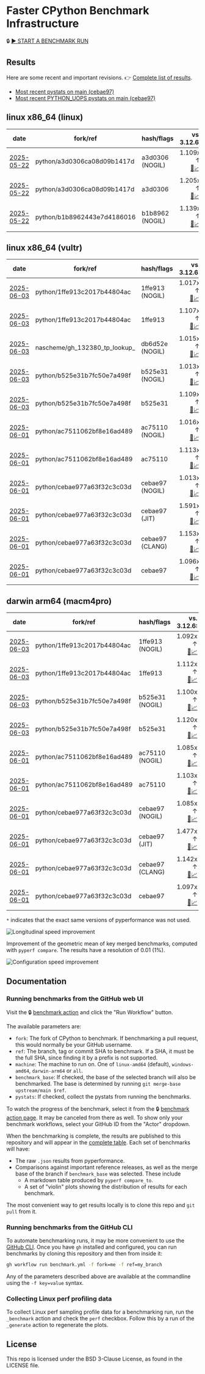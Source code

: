 # Faster CPython Benchmark Infrastructure

🔒 [▶️ START A BENCHMARK RUN](../../actions/workflows/benchmark.yml)

## Results

Here are some recent and important revisions. 👉 [Complete list of results](RESULTS.md).

<!-- START table -->
- [Most recent  pystats on main (cebae97)](results/bm-20250601-3.15.0a0-cebae97/bm-20250601-linux-x86_64-python-cebae977a63f32c3c03d-3.15.0a0-cebae97-pystats.md)
- [Most recent PYTHON_UOPS pystats on main (cebae97)](results/bm-20250601-3.15.0a0-cebae97-PYTHON_UOPS/bm-20250601-linux-x86_64-python-cebae977a63f32c3c03d-3.15.0a0-cebae97-pystats.md)

## linux x86_64 (linux)
| date | fork/ref | hash/flags | vs. 3.12.6: | vs. 3.13.0rc2: | vs. base: |
| --- | --- | --- | ---: | ---: | ---: |
| [2025-05-22](results/bm-20250522-3.15.0a0-a3d0306-NOGIL) | python/a3d0306ca08d09b1417d | a3d0306 (NOGIL) | 1.109x ↑<br>[📄](results/bm-20250522-3.15.0a0-a3d0306-NOGIL/bm-20250522-linux-x86_64-python-a3d0306ca08d09b1417d-3.15.0a0-a3d0306-vs-3.12.6.md)[📈](results/bm-20250522-3.15.0a0-a3d0306-NOGIL/bm-20250522-linux-x86_64-python-a3d0306ca08d09b1417d-3.15.0a0-a3d0306-vs-3.12.6.svg) | 1.068x ↑<br>[📄](results/bm-20250522-3.15.0a0-a3d0306-NOGIL/bm-20250522-linux-x86_64-python-a3d0306ca08d09b1417d-3.15.0a0-a3d0306-vs-3.13.0rc2.md)[📈](results/bm-20250522-3.15.0a0-a3d0306-NOGIL/bm-20250522-linux-x86_64-python-a3d0306ca08d09b1417d-3.15.0a0-a3d0306-vs-3.13.0rc2.svg) | 1.087x ↓<br>[📄](results/bm-20250522-3.15.0a0-a3d0306-NOGIL/bm-20250522-linux-x86_64-python-a3d0306ca08d09b1417d-3.15.0a0-a3d0306-vs-base.md)[📈](results/bm-20250522-3.15.0a0-a3d0306-NOGIL/bm-20250522-linux-x86_64-python-a3d0306ca08d09b1417d-3.15.0a0-a3d0306-vs-base.svg)[🧠](results/bm-20250522-3.15.0a0-a3d0306-NOGIL/bm-20250522-linux-x86_64-python-a3d0306ca08d09b1417d-3.15.0a0-a3d0306-vs-base-mem.svg) |
| [2025-05-22](results/bm-20250522-3.15.0a0-a3d0306) | python/a3d0306ca08d09b1417d | a3d0306 | 1.205x ↑<br>[📄](results/bm-20250522-3.15.0a0-a3d0306/bm-20250522-linux-x86_64-python-a3d0306ca08d09b1417d-3.15.0a0-a3d0306-vs-3.12.6.md)[📈](results/bm-20250522-3.15.0a0-a3d0306/bm-20250522-linux-x86_64-python-a3d0306ca08d09b1417d-3.15.0a0-a3d0306-vs-3.12.6.svg) | 1.160x ↑<br>[📄](results/bm-20250522-3.15.0a0-a3d0306/bm-20250522-linux-x86_64-python-a3d0306ca08d09b1417d-3.15.0a0-a3d0306-vs-3.13.0rc2.md)[📈](results/bm-20250522-3.15.0a0-a3d0306/bm-20250522-linux-x86_64-python-a3d0306ca08d09b1417d-3.15.0a0-a3d0306-vs-3.13.0rc2.svg) |  |
| [2025-05-22](results/bm-20250522-3.15.0a0-b1b8962-NOGIL) | python/b1b8962443e7d4186016 | b1b8962 (NOGIL) | 1.139x ↑<br>[📄](results/bm-20250522-3.15.0a0-b1b8962-NOGIL/bm-20250522-linux-x86_64-python-b1b8962443e7d4186016-3.15.0a0-b1b8962-vs-3.12.6.md)[📈](results/bm-20250522-3.15.0a0-b1b8962-NOGIL/bm-20250522-linux-x86_64-python-b1b8962443e7d4186016-3.15.0a0-b1b8962-vs-3.12.6.svg) | 1.098x ↑<br>[📄](results/bm-20250522-3.15.0a0-b1b8962-NOGIL/bm-20250522-linux-x86_64-python-b1b8962443e7d4186016-3.15.0a0-b1b8962-vs-3.13.0rc2.md)[📈](results/bm-20250522-3.15.0a0-b1b8962-NOGIL/bm-20250522-linux-x86_64-python-b1b8962443e7d4186016-3.15.0a0-b1b8962-vs-3.13.0rc2.svg) | 1.075x ↓<br>[📄](results/bm-20250522-3.15.0a0-b1b8962-NOGIL/bm-20250522-linux-x86_64-python-b1b8962443e7d4186016-3.15.0a0-b1b8962-vs-base.md)[📈](results/bm-20250522-3.15.0a0-b1b8962-NOGIL/bm-20250522-linux-x86_64-python-b1b8962443e7d4186016-3.15.0a0-b1b8962-vs-base.svg)[🧠](results/bm-20250522-3.15.0a0-b1b8962-NOGIL/bm-20250522-linux-x86_64-python-b1b8962443e7d4186016-3.15.0a0-b1b8962-vs-base-mem.svg) |

## linux x86_64 (vultr)
| date | fork/ref | hash/flags | vs. 3.12.6: | vs. 3.13.0rc2: | vs. base: |
| --- | --- | --- | ---: | ---: | ---: |
| [2025-06-03](results/bm-20250603-3.15.0a0-1ffe913-NOGIL) | python/1ffe913c2017b44804ac | 1ffe913 (NOGIL) | 1.017x ↑<br>[📄](results/bm-20250603-3.15.0a0-1ffe913-NOGIL/bm-20250603-vultr-x86_64-python-1ffe913c2017b44804ac-3.15.0a0-1ffe913-vs-3.12.6.md)[📈](results/bm-20250603-3.15.0a0-1ffe913-NOGIL/bm-20250603-vultr-x86_64-python-1ffe913c2017b44804ac-3.15.0a0-1ffe913-vs-3.12.6.svg) | 1.019x ↓<br>[📄](results/bm-20250603-3.15.0a0-1ffe913-NOGIL/bm-20250603-vultr-x86_64-python-1ffe913c2017b44804ac-3.15.0a0-1ffe913-vs-3.13.0rc2.md)[📈](results/bm-20250603-3.15.0a0-1ffe913-NOGIL/bm-20250603-vultr-x86_64-python-1ffe913c2017b44804ac-3.15.0a0-1ffe913-vs-3.13.0rc2.svg) | 1.088x ↓<br>[📄](results/bm-20250603-3.15.0a0-1ffe913-NOGIL/bm-20250603-vultr-x86_64-python-1ffe913c2017b44804ac-3.15.0a0-1ffe913-vs-base.md)[📈](results/bm-20250603-3.15.0a0-1ffe913-NOGIL/bm-20250603-vultr-x86_64-python-1ffe913c2017b44804ac-3.15.0a0-1ffe913-vs-base.svg)[🧠](results/bm-20250603-3.15.0a0-1ffe913-NOGIL/bm-20250603-vultr-x86_64-python-1ffe913c2017b44804ac-3.15.0a0-1ffe913-vs-base-mem.svg) |
| [2025-06-03](results/bm-20250603-3.15.0a0-1ffe913) | python/1ffe913c2017b44804ac | 1ffe913 | 1.107x ↑<br>[📄](results/bm-20250603-3.15.0a0-1ffe913/bm-20250603-vultr-x86_64-python-1ffe913c2017b44804ac-3.15.0a0-1ffe913-vs-3.12.6.md)[📈](results/bm-20250603-3.15.0a0-1ffe913/bm-20250603-vultr-x86_64-python-1ffe913c2017b44804ac-3.15.0a0-1ffe913-vs-3.12.6.svg) | 1.070x ↑<br>[📄](results/bm-20250603-3.15.0a0-1ffe913/bm-20250603-vultr-x86_64-python-1ffe913c2017b44804ac-3.15.0a0-1ffe913-vs-3.13.0rc2.md)[📈](results/bm-20250603-3.15.0a0-1ffe913/bm-20250603-vultr-x86_64-python-1ffe913c2017b44804ac-3.15.0a0-1ffe913-vs-3.13.0rc2.svg) |  |
| [2025-06-03](results/bm-20250603-3.15.0a0-db6d52e-NOGIL) | nascheme/gh_132380_tp_lookup_ | db6d52e (NOGIL) | 1.015x ↑<br>[📄](results/bm-20250603-3.15.0a0-db6d52e-NOGIL/bm-20250603-vultr-x86_64-nascheme-gh_132380_tp_lookup_-3.15.0a0-db6d52e-vs-3.12.6.md)[📈](results/bm-20250603-3.15.0a0-db6d52e-NOGIL/bm-20250603-vultr-x86_64-nascheme-gh_132380_tp_lookup_-3.15.0a0-db6d52e-vs-3.12.6.svg) | 1.020x ↓<br>[📄](results/bm-20250603-3.15.0a0-db6d52e-NOGIL/bm-20250603-vultr-x86_64-nascheme-gh_132380_tp_lookup_-3.15.0a0-db6d52e-vs-3.13.0rc2.md)[📈](results/bm-20250603-3.15.0a0-db6d52e-NOGIL/bm-20250603-vultr-x86_64-nascheme-gh_132380_tp_lookup_-3.15.0a0-db6d52e-vs-3.13.0rc2.svg) | 1.001x ↓<br>[📄](results/bm-20250603-3.15.0a0-db6d52e-NOGIL/bm-20250603-vultr-x86_64-nascheme-gh_132380_tp_lookup_-3.15.0a0-db6d52e-vs-base.md)[📈](results/bm-20250603-3.15.0a0-db6d52e-NOGIL/bm-20250603-vultr-x86_64-nascheme-gh_132380_tp_lookup_-3.15.0a0-db6d52e-vs-base.svg)[🧠](results/bm-20250603-3.15.0a0-db6d52e-NOGIL/bm-20250603-vultr-x86_64-nascheme-gh_132380_tp_lookup_-3.15.0a0-db6d52e-vs-base-mem.svg) |
| [2025-06-03](results/bm-20250603-3.15.0a0-b525e31-NOGIL) | python/b525e31b7fc50e7a498f | b525e31 (NOGIL) | 1.013x ↑<br>[📄](results/bm-20250603-3.15.0a0-b525e31-NOGIL/bm-20250603-vultr-x86_64-python-b525e31b7fc50e7a498f-3.15.0a0-b525e31-vs-3.12.6.md)[📈](results/bm-20250603-3.15.0a0-b525e31-NOGIL/bm-20250603-vultr-x86_64-python-b525e31b7fc50e7a498f-3.15.0a0-b525e31-vs-3.12.6.svg) | 1.022x ↓<br>[📄](results/bm-20250603-3.15.0a0-b525e31-NOGIL/bm-20250603-vultr-x86_64-python-b525e31b7fc50e7a498f-3.15.0a0-b525e31-vs-3.13.0rc2.md)[📈](results/bm-20250603-3.15.0a0-b525e31-NOGIL/bm-20250603-vultr-x86_64-python-b525e31b7fc50e7a498f-3.15.0a0-b525e31-vs-3.13.0rc2.svg) | 1.092x ↓<br>[📄](results/bm-20250603-3.15.0a0-b525e31-NOGIL/bm-20250603-vultr-x86_64-python-b525e31b7fc50e7a498f-3.15.0a0-b525e31-vs-base.md)[📈](results/bm-20250603-3.15.0a0-b525e31-NOGIL/bm-20250603-vultr-x86_64-python-b525e31b7fc50e7a498f-3.15.0a0-b525e31-vs-base.svg)[🧠](results/bm-20250603-3.15.0a0-b525e31-NOGIL/bm-20250603-vultr-x86_64-python-b525e31b7fc50e7a498f-3.15.0a0-b525e31-vs-base-mem.svg) |
| [2025-06-03](results/bm-20250603-3.15.0a0-b525e31) | python/b525e31b7fc50e7a498f | b525e31 | 1.109x ↑<br>[📄](results/bm-20250603-3.15.0a0-b525e31/bm-20250603-vultr-x86_64-python-b525e31b7fc50e7a498f-3.15.0a0-b525e31-vs-3.12.6.md)[📈](results/bm-20250603-3.15.0a0-b525e31/bm-20250603-vultr-x86_64-python-b525e31b7fc50e7a498f-3.15.0a0-b525e31-vs-3.12.6.svg) | 1.071x ↑<br>[📄](results/bm-20250603-3.15.0a0-b525e31/bm-20250603-vultr-x86_64-python-b525e31b7fc50e7a498f-3.15.0a0-b525e31-vs-3.13.0rc2.md)[📈](results/bm-20250603-3.15.0a0-b525e31/bm-20250603-vultr-x86_64-python-b525e31b7fc50e7a498f-3.15.0a0-b525e31-vs-3.13.0rc2.svg) |  |
| [2025-06-01](results/bm-20250601-3.15.0a0-ac75110-NOGIL) | python/ac7511062bf8e16ad489 | ac75110 (NOGIL) | 1.016x ↑<br>[📄](results/bm-20250601-3.15.0a0-ac75110-NOGIL/bm-20250601-vultr-x86_64-python-ac7511062bf8e16ad489-3.15.0a0-ac75110-vs-3.12.6.md)[📈](results/bm-20250601-3.15.0a0-ac75110-NOGIL/bm-20250601-vultr-x86_64-python-ac7511062bf8e16ad489-3.15.0a0-ac75110-vs-3.12.6.svg) | 1.019x ↓<br>[📄](results/bm-20250601-3.15.0a0-ac75110-NOGIL/bm-20250601-vultr-x86_64-python-ac7511062bf8e16ad489-3.15.0a0-ac75110-vs-3.13.0rc2.md)[📈](results/bm-20250601-3.15.0a0-ac75110-NOGIL/bm-20250601-vultr-x86_64-python-ac7511062bf8e16ad489-3.15.0a0-ac75110-vs-3.13.0rc2.svg) | 1.092x ↓<br>[📄](results/bm-20250601-3.15.0a0-ac75110-NOGIL/bm-20250601-vultr-x86_64-python-ac7511062bf8e16ad489-3.15.0a0-ac75110-vs-base.md)[📈](results/bm-20250601-3.15.0a0-ac75110-NOGIL/bm-20250601-vultr-x86_64-python-ac7511062bf8e16ad489-3.15.0a0-ac75110-vs-base.svg)[🧠](results/bm-20250601-3.15.0a0-ac75110-NOGIL/bm-20250601-vultr-x86_64-python-ac7511062bf8e16ad489-3.15.0a0-ac75110-vs-base-mem.svg) |
| [2025-06-01](results/bm-20250601-3.15.0a0-ac75110) | python/ac7511062bf8e16ad489 | ac75110 | 1.113x ↑<br>[📄](results/bm-20250601-3.15.0a0-ac75110/bm-20250601-vultr-x86_64-python-ac7511062bf8e16ad489-3.15.0a0-ac75110-vs-3.12.6.md)[📈](results/bm-20250601-3.15.0a0-ac75110/bm-20250601-vultr-x86_64-python-ac7511062bf8e16ad489-3.15.0a0-ac75110-vs-3.12.6.svg) | 1.075x ↑<br>[📄](results/bm-20250601-3.15.0a0-ac75110/bm-20250601-vultr-x86_64-python-ac7511062bf8e16ad489-3.15.0a0-ac75110-vs-3.13.0rc2.md)[📈](results/bm-20250601-3.15.0a0-ac75110/bm-20250601-vultr-x86_64-python-ac7511062bf8e16ad489-3.15.0a0-ac75110-vs-3.13.0rc2.svg) |  |
| [2025-06-01](results/bm-20250601-3.15.0a0-cebae97-NOGIL) | python/cebae977a63f32c3c03d | cebae97 (NOGIL) | 1.013x ↑<br>[📄](results/bm-20250601-3.15.0a0-cebae97-NOGIL/bm-20250601-vultr-x86_64-python-cebae977a63f32c3c03d-3.15.0a0-cebae97-vs-3.12.6.md)[📈](results/bm-20250601-3.15.0a0-cebae97-NOGIL/bm-20250601-vultr-x86_64-python-cebae977a63f32c3c03d-3.15.0a0-cebae97-vs-3.12.6.svg) | 1.022x ↓<br>[📄](results/bm-20250601-3.15.0a0-cebae97-NOGIL/bm-20250601-vultr-x86_64-python-cebae977a63f32c3c03d-3.15.0a0-cebae97-vs-3.13.0rc2.md)[📈](results/bm-20250601-3.15.0a0-cebae97-NOGIL/bm-20250601-vultr-x86_64-python-cebae977a63f32c3c03d-3.15.0a0-cebae97-vs-3.13.0rc2.svg) | 1.081x ↓<br>[📄](results/bm-20250601-3.15.0a0-cebae97-NOGIL/bm-20250601-vultr-x86_64-python-cebae977a63f32c3c03d-3.15.0a0-cebae97-vs-base.md)[📈](results/bm-20250601-3.15.0a0-cebae97-NOGIL/bm-20250601-vultr-x86_64-python-cebae977a63f32c3c03d-3.15.0a0-cebae97-vs-base.svg)[🧠](results/bm-20250601-3.15.0a0-cebae97-NOGIL/bm-20250601-vultr-x86_64-python-cebae977a63f32c3c03d-3.15.0a0-cebae97-vs-base-mem.svg) |
| [2025-06-01](results/bm-20250601-3.15.0a0-cebae97-JIT) | python/cebae977a63f32c3c03d | cebae97 (JIT) | 1.591x ↑<br>[📄](results/bm-20250601-3.15.0a0-cebae97-JIT/bm-20250601-vultr-x86_64-python-cebae977a63f32c3c03d-3.15.0a0-cebae97-vs-3.12.6.md)[📈](results/bm-20250601-3.15.0a0-cebae97-JIT/bm-20250601-vultr-x86_64-python-cebae977a63f32c3c03d-3.15.0a0-cebae97-vs-3.12.6.svg) | 1.537x ↑<br>[📄](results/bm-20250601-3.15.0a0-cebae97-JIT/bm-20250601-vultr-x86_64-python-cebae977a63f32c3c03d-3.15.0a0-cebae97-vs-3.13.0rc2.md)[📈](results/bm-20250601-3.15.0a0-cebae97-JIT/bm-20250601-vultr-x86_64-python-cebae977a63f32c3c03d-3.15.0a0-cebae97-vs-3.13.0rc2.svg) | 1.394x ↑<br>[📄](results/bm-20250601-3.15.0a0-cebae97-JIT/bm-20250601-vultr-x86_64-python-cebae977a63f32c3c03d-3.15.0a0-cebae97-vs-base.md)[📈](results/bm-20250601-3.15.0a0-cebae97-JIT/bm-20250601-vultr-x86_64-python-cebae977a63f32c3c03d-3.15.0a0-cebae97-vs-base.svg)[🧠](results/bm-20250601-3.15.0a0-cebae97-JIT/bm-20250601-vultr-x86_64-python-cebae977a63f32c3c03d-3.15.0a0-cebae97-vs-base-mem.svg) |
| [2025-06-01](results/bm-20250601-3.15.0a0-cebae97-CLANG) | python/cebae977a63f32c3c03d | cebae97 (CLANG) | 1.153x ↑<br>[📄](results/bm-20250601-3.15.0a0-cebae97-CLANG/bm-20250601-vultr-x86_64-python-cebae977a63f32c3c03d-3.15.0a0-cebae97-vs-3.12.6.md)[📈](results/bm-20250601-3.15.0a0-cebae97-CLANG/bm-20250601-vultr-x86_64-python-cebae977a63f32c3c03d-3.15.0a0-cebae97-vs-3.12.6.svg) | 1.114x ↑<br>[📄](results/bm-20250601-3.15.0a0-cebae97-CLANG/bm-20250601-vultr-x86_64-python-cebae977a63f32c3c03d-3.15.0a0-cebae97-vs-3.13.0rc2.md)[📈](results/bm-20250601-3.15.0a0-cebae97-CLANG/bm-20250601-vultr-x86_64-python-cebae977a63f32c3c03d-3.15.0a0-cebae97-vs-3.13.0rc2.svg) | 1.051x ↑<br>[📄](results/bm-20250601-3.15.0a0-cebae97-CLANG/bm-20250601-vultr-x86_64-python-cebae977a63f32c3c03d-3.15.0a0-cebae97-vs-base.md)[📈](results/bm-20250601-3.15.0a0-cebae97-CLANG/bm-20250601-vultr-x86_64-python-cebae977a63f32c3c03d-3.15.0a0-cebae97-vs-base.svg)[🧠](results/bm-20250601-3.15.0a0-cebae97-CLANG/bm-20250601-vultr-x86_64-python-cebae977a63f32c3c03d-3.15.0a0-cebae97-vs-base-mem.svg) |
| [2025-06-01](results/bm-20250601-3.15.0a0-cebae97) | python/cebae977a63f32c3c03d | cebae97 | 1.096x ↑<br>[📄](results/bm-20250601-3.15.0a0-cebae97/bm-20250601-vultr-x86_64-python-cebae977a63f32c3c03d-3.15.0a0-cebae97-vs-3.12.6.md)[📈](results/bm-20250601-3.15.0a0-cebae97/bm-20250601-vultr-x86_64-python-cebae977a63f32c3c03d-3.15.0a0-cebae97-vs-3.12.6.svg) | 1.059x ↑<br>[📄](results/bm-20250601-3.15.0a0-cebae97/bm-20250601-vultr-x86_64-python-cebae977a63f32c3c03d-3.15.0a0-cebae97-vs-3.13.0rc2.md)[📈](results/bm-20250601-3.15.0a0-cebae97/bm-20250601-vultr-x86_64-python-cebae977a63f32c3c03d-3.15.0a0-cebae97-vs-3.13.0rc2.svg) |  |

## darwin arm64 (macm4pro)
| date | fork/ref | hash/flags | vs. 3.12.6: | vs. 3.13.0rc2: | vs. base: |
| --- | --- | --- | ---: | ---: | ---: |
| [2025-06-03](results/bm-20250603-3.15.0a0-1ffe913-NOGIL) | python/1ffe913c2017b44804ac | 1ffe913 (NOGIL) | 1.092x ↑<br>[📄](results/bm-20250603-3.15.0a0-1ffe913-NOGIL/bm-20250603-macm4pro-arm64-python-1ffe913c2017b44804ac-3.15.0a0-1ffe913-vs-3.12.6.md)[📈](results/bm-20250603-3.15.0a0-1ffe913-NOGIL/bm-20250603-macm4pro-arm64-python-1ffe913c2017b44804ac-3.15.0a0-1ffe913-vs-3.12.6.svg) | 1.012x ↑<br>[📄](results/bm-20250603-3.15.0a0-1ffe913-NOGIL/bm-20250603-macm4pro-arm64-python-1ffe913c2017b44804ac-3.15.0a0-1ffe913-vs-3.13.0rc2.md)[📈](results/bm-20250603-3.15.0a0-1ffe913-NOGIL/bm-20250603-macm4pro-arm64-python-1ffe913c2017b44804ac-3.15.0a0-1ffe913-vs-3.13.0rc2.svg) | 1.021x ↓<br>[📄](results/bm-20250603-3.15.0a0-1ffe913-NOGIL/bm-20250603-macm4pro-arm64-python-1ffe913c2017b44804ac-3.15.0a0-1ffe913-vs-base.md)[📈](results/bm-20250603-3.15.0a0-1ffe913-NOGIL/bm-20250603-macm4pro-arm64-python-1ffe913c2017b44804ac-3.15.0a0-1ffe913-vs-base.svg)[🧠](results/bm-20250603-3.15.0a0-1ffe913-NOGIL/bm-20250603-macm4pro-arm64-python-1ffe913c2017b44804ac-3.15.0a0-1ffe913-vs-base-mem.svg) |
| [2025-06-03](results/bm-20250603-3.15.0a0-1ffe913) | python/1ffe913c2017b44804ac | 1ffe913 | 1.112x ↑<br>[📄](results/bm-20250603-3.15.0a0-1ffe913/bm-20250603-macm4pro-arm64-python-1ffe913c2017b44804ac-3.15.0a0-1ffe913-vs-3.12.6.md)[📈](results/bm-20250603-3.15.0a0-1ffe913/bm-20250603-macm4pro-arm64-python-1ffe913c2017b44804ac-3.15.0a0-1ffe913-vs-3.12.6.svg) | 1.032x ↑<br>[📄](results/bm-20250603-3.15.0a0-1ffe913/bm-20250603-macm4pro-arm64-python-1ffe913c2017b44804ac-3.15.0a0-1ffe913-vs-3.13.0rc2.md)[📈](results/bm-20250603-3.15.0a0-1ffe913/bm-20250603-macm4pro-arm64-python-1ffe913c2017b44804ac-3.15.0a0-1ffe913-vs-3.13.0rc2.svg) |  |
| [2025-06-03](results/bm-20250603-3.15.0a0-b525e31-NOGIL) | python/b525e31b7fc50e7a498f | b525e31 (NOGIL) | 1.100x ↑<br>[📄](results/bm-20250603-3.15.0a0-b525e31-NOGIL/bm-20250603-macm4pro-arm64-python-b525e31b7fc50e7a498f-3.15.0a0-b525e31-vs-3.12.6.md)[📈](results/bm-20250603-3.15.0a0-b525e31-NOGIL/bm-20250603-macm4pro-arm64-python-b525e31b7fc50e7a498f-3.15.0a0-b525e31-vs-3.12.6.svg) | 1.019x ↑<br>[📄](results/bm-20250603-3.15.0a0-b525e31-NOGIL/bm-20250603-macm4pro-arm64-python-b525e31b7fc50e7a498f-3.15.0a0-b525e31-vs-3.13.0rc2.md)[📈](results/bm-20250603-3.15.0a0-b525e31-NOGIL/bm-20250603-macm4pro-arm64-python-b525e31b7fc50e7a498f-3.15.0a0-b525e31-vs-3.13.0rc2.svg) | 1.021x ↓<br>[📄](results/bm-20250603-3.15.0a0-b525e31-NOGIL/bm-20250603-macm4pro-arm64-python-b525e31b7fc50e7a498f-3.15.0a0-b525e31-vs-base.md)[📈](results/bm-20250603-3.15.0a0-b525e31-NOGIL/bm-20250603-macm4pro-arm64-python-b525e31b7fc50e7a498f-3.15.0a0-b525e31-vs-base.svg)[🧠](results/bm-20250603-3.15.0a0-b525e31-NOGIL/bm-20250603-macm4pro-arm64-python-b525e31b7fc50e7a498f-3.15.0a0-b525e31-vs-base-mem.svg) |
| [2025-06-03](results/bm-20250603-3.15.0a0-b525e31) | python/b525e31b7fc50e7a498f | b525e31 | 1.120x ↑<br>[📄](results/bm-20250603-3.15.0a0-b525e31/bm-20250603-macm4pro-arm64-python-b525e31b7fc50e7a498f-3.15.0a0-b525e31-vs-3.12.6.md)[📈](results/bm-20250603-3.15.0a0-b525e31/bm-20250603-macm4pro-arm64-python-b525e31b7fc50e7a498f-3.15.0a0-b525e31-vs-3.12.6.svg) | 1.039x ↑<br>[📄](results/bm-20250603-3.15.0a0-b525e31/bm-20250603-macm4pro-arm64-python-b525e31b7fc50e7a498f-3.15.0a0-b525e31-vs-3.13.0rc2.md)[📈](results/bm-20250603-3.15.0a0-b525e31/bm-20250603-macm4pro-arm64-python-b525e31b7fc50e7a498f-3.15.0a0-b525e31-vs-3.13.0rc2.svg) |  |
| [2025-06-01](results/bm-20250601-3.15.0a0-ac75110-NOGIL) | python/ac7511062bf8e16ad489 | ac75110 (NOGIL) | 1.085x ↑<br>[📄](results/bm-20250601-3.15.0a0-ac75110-NOGIL/bm-20250601-macm4pro-arm64-python-ac7511062bf8e16ad489-3.15.0a0-ac75110-vs-3.12.6.md)[📈](results/bm-20250601-3.15.0a0-ac75110-NOGIL/bm-20250601-macm4pro-arm64-python-ac7511062bf8e16ad489-3.15.0a0-ac75110-vs-3.12.6.svg) | 1.006x ↑<br>[📄](results/bm-20250601-3.15.0a0-ac75110-NOGIL/bm-20250601-macm4pro-arm64-python-ac7511062bf8e16ad489-3.15.0a0-ac75110-vs-3.13.0rc2.md)[📈](results/bm-20250601-3.15.0a0-ac75110-NOGIL/bm-20250601-macm4pro-arm64-python-ac7511062bf8e16ad489-3.15.0a0-ac75110-vs-3.13.0rc2.svg) | 1.018x ↓<br>[📄](results/bm-20250601-3.15.0a0-ac75110-NOGIL/bm-20250601-macm4pro-arm64-python-ac7511062bf8e16ad489-3.15.0a0-ac75110-vs-base.md)[📈](results/bm-20250601-3.15.0a0-ac75110-NOGIL/bm-20250601-macm4pro-arm64-python-ac7511062bf8e16ad489-3.15.0a0-ac75110-vs-base.svg)[🧠](results/bm-20250601-3.15.0a0-ac75110-NOGIL/bm-20250601-macm4pro-arm64-python-ac7511062bf8e16ad489-3.15.0a0-ac75110-vs-base-mem.svg) |
| [2025-06-01](results/bm-20250601-3.15.0a0-ac75110) | python/ac7511062bf8e16ad489 | ac75110 | 1.103x ↑<br>[📄](results/bm-20250601-3.15.0a0-ac75110/bm-20250601-macm4pro-arm64-python-ac7511062bf8e16ad489-3.15.0a0-ac75110-vs-3.12.6.md)[📈](results/bm-20250601-3.15.0a0-ac75110/bm-20250601-macm4pro-arm64-python-ac7511062bf8e16ad489-3.15.0a0-ac75110-vs-3.12.6.svg) | 1.023x ↑<br>[📄](results/bm-20250601-3.15.0a0-ac75110/bm-20250601-macm4pro-arm64-python-ac7511062bf8e16ad489-3.15.0a0-ac75110-vs-3.13.0rc2.md)[📈](results/bm-20250601-3.15.0a0-ac75110/bm-20250601-macm4pro-arm64-python-ac7511062bf8e16ad489-3.15.0a0-ac75110-vs-3.13.0rc2.svg) |  |
| [2025-06-01](results/bm-20250601-3.15.0a0-cebae97-NOGIL) | python/cebae977a63f32c3c03d | cebae97 (NOGIL) | 1.085x ↑<br>[📄](results/bm-20250601-3.15.0a0-cebae97-NOGIL/bm-20250601-macm4pro-arm64-python-cebae977a63f32c3c03d-3.15.0a0-cebae97-vs-3.12.6.md)[📈](results/bm-20250601-3.15.0a0-cebae97-NOGIL/bm-20250601-macm4pro-arm64-python-cebae977a63f32c3c03d-3.15.0a0-cebae97-vs-3.12.6.svg) | 1.006x ↑<br>[📄](results/bm-20250601-3.15.0a0-cebae97-NOGIL/bm-20250601-macm4pro-arm64-python-cebae977a63f32c3c03d-3.15.0a0-cebae97-vs-3.13.0rc2.md)[📈](results/bm-20250601-3.15.0a0-cebae97-NOGIL/bm-20250601-macm4pro-arm64-python-cebae977a63f32c3c03d-3.15.0a0-cebae97-vs-3.13.0rc2.svg) | 1.013x ↓<br>[📄](results/bm-20250601-3.15.0a0-cebae97-NOGIL/bm-20250601-macm4pro-arm64-python-cebae977a63f32c3c03d-3.15.0a0-cebae97-vs-base.md)[📈](results/bm-20250601-3.15.0a0-cebae97-NOGIL/bm-20250601-macm4pro-arm64-python-cebae977a63f32c3c03d-3.15.0a0-cebae97-vs-base.svg)[🧠](results/bm-20250601-3.15.0a0-cebae97-NOGIL/bm-20250601-macm4pro-arm64-python-cebae977a63f32c3c03d-3.15.0a0-cebae97-vs-base-mem.svg) |
| [2025-06-01](results/bm-20250601-3.15.0a0-cebae97-JIT) | python/cebae977a63f32c3c03d | cebae97 (JIT) | 1.477x ↑<br>[📄](results/bm-20250601-3.15.0a0-cebae97-JIT/bm-20250601-macm4pro-arm64-python-cebae977a63f32c3c03d-3.15.0a0-cebae97-vs-3.12.6.md)[📈](results/bm-20250601-3.15.0a0-cebae97-JIT/bm-20250601-macm4pro-arm64-python-cebae977a63f32c3c03d-3.15.0a0-cebae97-vs-3.12.6.svg) | 1.370x ↑<br>[📄](results/bm-20250601-3.15.0a0-cebae97-JIT/bm-20250601-macm4pro-arm64-python-cebae977a63f32c3c03d-3.15.0a0-cebae97-vs-3.13.0rc2.md)[📈](results/bm-20250601-3.15.0a0-cebae97-JIT/bm-20250601-macm4pro-arm64-python-cebae977a63f32c3c03d-3.15.0a0-cebae97-vs-3.13.0rc2.svg) | 1.330x ↑<br>[📄](results/bm-20250601-3.15.0a0-cebae97-JIT/bm-20250601-macm4pro-arm64-python-cebae977a63f32c3c03d-3.15.0a0-cebae97-vs-base.md)[📈](results/bm-20250601-3.15.0a0-cebae97-JIT/bm-20250601-macm4pro-arm64-python-cebae977a63f32c3c03d-3.15.0a0-cebae97-vs-base.svg)[🧠](results/bm-20250601-3.15.0a0-cebae97-JIT/bm-20250601-macm4pro-arm64-python-cebae977a63f32c3c03d-3.15.0a0-cebae97-vs-base-mem.svg) |
| [2025-06-01](results/bm-20250601-3.15.0a0-cebae97-CLANG) | python/cebae977a63f32c3c03d | cebae97 (CLANG) | 1.142x ↑<br>[📄](results/bm-20250601-3.15.0a0-cebae97-CLANG/bm-20250601-macm4pro-arm64-python-cebae977a63f32c3c03d-3.15.0a0-cebae97-vs-3.12.6.md)[📈](results/bm-20250601-3.15.0a0-cebae97-CLANG/bm-20250601-macm4pro-arm64-python-cebae977a63f32c3c03d-3.15.0a0-cebae97-vs-3.12.6.svg) | 1.059x ↑<br>[📄](results/bm-20250601-3.15.0a0-cebae97-CLANG/bm-20250601-macm4pro-arm64-python-cebae977a63f32c3c03d-3.15.0a0-cebae97-vs-3.13.0rc2.md)[📈](results/bm-20250601-3.15.0a0-cebae97-CLANG/bm-20250601-macm4pro-arm64-python-cebae977a63f32c3c03d-3.15.0a0-cebae97-vs-3.13.0rc2.svg) | 1.043x ↑<br>[📄](results/bm-20250601-3.15.0a0-cebae97-CLANG/bm-20250601-macm4pro-arm64-python-cebae977a63f32c3c03d-3.15.0a0-cebae97-vs-base.md)[📈](results/bm-20250601-3.15.0a0-cebae97-CLANG/bm-20250601-macm4pro-arm64-python-cebae977a63f32c3c03d-3.15.0a0-cebae97-vs-base.svg)[🧠](results/bm-20250601-3.15.0a0-cebae97-CLANG/bm-20250601-macm4pro-arm64-python-cebae977a63f32c3c03d-3.15.0a0-cebae97-vs-base-mem.svg) |
| [2025-06-01](results/bm-20250601-3.15.0a0-cebae97) | python/cebae977a63f32c3c03d | cebae97 | 1.097x ↑<br>[📄](results/bm-20250601-3.15.0a0-cebae97/bm-20250601-macm4pro-arm64-python-cebae977a63f32c3c03d-3.15.0a0-cebae97-vs-3.12.6.md)[📈](results/bm-20250601-3.15.0a0-cebae97/bm-20250601-macm4pro-arm64-python-cebae977a63f32c3c03d-3.15.0a0-cebae97-vs-3.12.6.svg) | 1.018x ↑<br>[📄](results/bm-20250601-3.15.0a0-cebae97/bm-20250601-macm4pro-arm64-python-cebae977a63f32c3c03d-3.15.0a0-cebae97-vs-3.13.0rc2.md)[📈](results/bm-20250601-3.15.0a0-cebae97/bm-20250601-macm4pro-arm64-python-cebae977a63f32c3c03d-3.15.0a0-cebae97-vs-3.13.0rc2.svg) |  |


<!-- END table -->

`*` indicates that the exact same versions of pyperformance was not used.

![Longitudinal speed improvement](/longitudinal.svg)

Improvement of the geometric mean of key merged benchmarks, computed with `pyperf compare`.
The results have a resolution of 0.01 (1%).

![Configuration speed improvement](/configs.svg)

## Documentation

### Running benchmarks from the GitHub web UI

Visit the 🔒 [benchmark action](../../actions/workflows/benchmark.yml) and click the "Run Workflow" button.

The available parameters are:

- `fork`: The fork of CPython to benchmark.
  If benchmarking a pull request, this would normally be your GitHub username.
- `ref`: The branch, tag or commit SHA to benchmark.
  If a SHA, it must be the full SHA, since finding it by a prefix is not supported.
- `machine`: The machine to run on.
  One of `linux-amd64` (default), `windows-amd64`, `darwin-arm64` or `all`.
- `benchmark_base`: If checked, the base of the selected branch will also be benchmarked.
  The base is determined by running `git merge-base upstream/main $ref`.
- `pystats`: If checked, collect the pystats from running the benchmarks.

To watch the progress of the benchmark, select it from the 🔒 [benchmark action page](../../actions/workflows/benchmark.yml).
It may be canceled from there as well.
To show only your benchmark workflows, select your GitHub ID from the "Actor" dropdown.

When the benchmarking is complete, the results are published to this repository and will appear in the [complete table](RESULTS.md).
Each set of benchmarks will have:

- The raw `.json` results from pyperformance.
- Comparisons against important reference releases, as well as the merge base of the branch if `benchmark_base` was selected. These include
  - A markdown table produced by `pyperf compare_to`.
  - A set of "violin" plots showing the distribution of results for each benchmark.

The most convenient way to get results locally is to clone this repo and `git pull` from it.

### Running benchmarks from the GitHub CLI

To automate benchmarking runs, it may be more convenient to use the [GitHub CLI](https://cli.github.com/).
Once you have `gh` installed and configured, you can run benchmarks by cloning this repository and then from inside it:

```bash session
gh workflow run benchmark.yml -f fork=me -f ref=my_branch
```

Any of the parameters described above are available at the commandline using the `-f key=value` syntax.

### Collecting Linux perf profiling data

To collect Linux perf sampling profile data for a benchmarking run, run the `_benchmark` action and check the `perf` checkbox.
Follow this by a run of the `_generate` action to regenerate the plots.

## License

This repo is licensed under the BSD 3-Clause License, as found in the LICENSE file.
